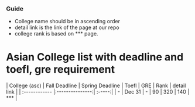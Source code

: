 
### Guide
  - College name should be in ascending order
  - detail link is the link of the page at our repo
  - college rank is based on *** page.

# Asian College list with deadline and toefl, gre requirement

| College (asc)  | Fall Deadline  | Spring Deadline | Toefl | GRE | Rank | detail link |
| :------------ |:---------------:| :-----:|
| -      | Dec 31 | - | 90 | 320 | 140 | *** |